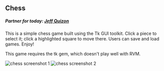 ## Chess

##### Partner for today: [Jeff Quizon](https://github.com/jjquizon)

This is a simple chess game built using the Tk GUI toolkit. Click a piece to select it; click a highlighted square to move there. Users can save and load games. Enjoy!

This game requires the tk gem, which doesn't play well with RVM.

![chess screenshot 1](chess_screenshot_1.png)
![chess screenshot 2](chess_screenshot_2.png)